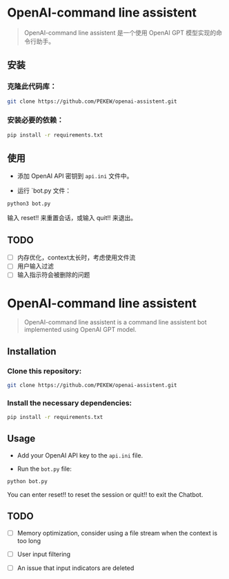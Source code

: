 # OpenAI-command line assistent

> OpenAI-command line assistent 是一个使用 OpenAI GPT 模型实现的命令行助手。


## 安装

### 克隆此代码库：

```bash
git clone https://github.com/PEKEW/openai-assistent.git
```

### 安装必要的依赖：


```bash
pip install -r requirements.txt
```

## 使用

- 添加 OpenAI API 密钥到 `api.ini` 文件中。

- 运行 `bot.py 文件：


```bash
python3 bot.py
```

输入 reset!! 来重置会话，或输入 quit!! 来退出。


## TODO

- [ ] 内存优化，context太长时，考虑使用文件流
- [ ] 用户输入过滤
- [ ] 输入指示符会被删除的问题

# OpenAI-command line assistent

> OpenAI-command line assistent is a command line assistent bot implemented using OpenAI GPT model.

## Installation

### Clone this repository:

```bash
git clone https://github.com/PEKEW/openai-assistent.git
```

### Install the necessary dependencies:


```bash
pip install -r requirements.txt
```

## Usage

- Add your OpenAI API key to the `api.ini` file.

- Run the `bot.py` file:


```bash
python bot.py
```

You can enter reset!! to reset the session or quit!! to exit the Chatbot.

## TODO

- [ ] Memory optimization, consider using a file stream when the context is too long 
- [ ] User input filtering
- [ ] An issue that input indicators are deleted


